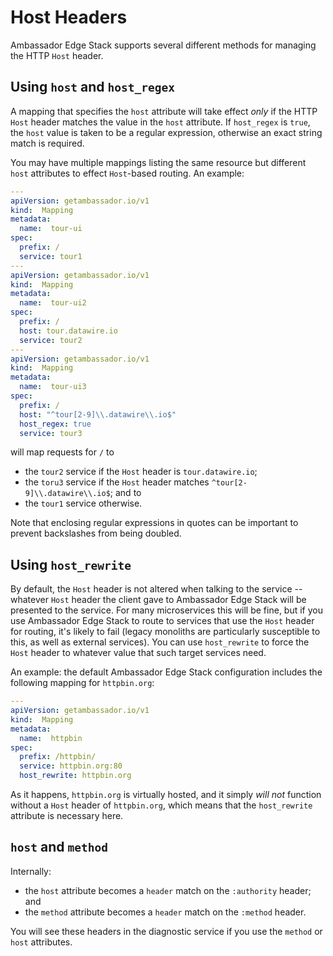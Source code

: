 # Host Headers

Ambassador Edge Stack supports several different methods for managing the HTTP `Host` header.

## Using `host` and `host_regex`

A mapping that specifies the `host` attribute will take effect _only_ if the HTTP `Host` header matches the value in the `host` attribute. If `host_regex` is `true`, the `host` value is taken to be a regular expression, otherwise an exact string match is required.

You may have multiple mappings listing the same resource but different `host` attributes to effect `Host`-based routing. An example:

```yaml
---
apiVersion: getambassador.io/v1
kind:  Mapping
metadata:
  name:  tour-ui
spec:
  prefix: /
  service: tour1
---
apiVersion: getambassador.io/v1
kind:  Mapping
metadata:
  name:  tour-ui2
spec:
  prefix: /
  host: tour.datawire.io
  service: tour2
---
apiVersion: getambassador.io/v1
kind:  Mapping
metadata:
  name:  tour-ui3
spec:
  prefix: /
  host: "^tour[2-9]\\.datawire\\.io$"
  host_regex: true
  service: tour3
```

will map requests for `/` to

- the `tour2` service if the `Host` header is `tour.datawire.io`;
- the `toru3` service if the `Host` header matches `^tour[2-9]\\.datawire\\.io$`; and to
- the `tour1` service otherwise.

Note that enclosing regular expressions in quotes can be important to prevent backslashes from being doubled.

## Using `host_rewrite`

By default, the `Host` header is not altered when talking to the service -- whatever `Host` header the client gave to Ambassador Edge Stack will be presented to the service. For many microservices this will be fine, but if you use Ambassador Edge Stack to route to services that use the `Host` header for routing, it's likely to fail (legacy monoliths are particularly susceptible to this, as well as external services). You can use `host_rewrite` to force the `Host` header to whatever value that such target services need.

An example: the default Ambassador Edge Stack configuration includes the following mapping for `httpbin.org`:

```yaml
---
apiVersion: getambassador.io/v1
kind:  Mapping
metadata:
  name:  httpbin
spec:
  prefix: /httpbin/
  service: httpbin.org:80
  host_rewrite: httpbin.org
```

As it happens, `httpbin.org` is virtually hosted, and it simply _will not_ function without a `Host` header of `httpbin.org`, which means that the `host_rewrite` attribute is necessary here.

## `host` and `method`

Internally:

- the `host` attribute becomes a `header` match on the `:authority` header; and
- the `method` attribute becomes a `header` match on the `:method` header.

You will see these headers in the diagnostic service if you use the `method` or `host` attributes.
